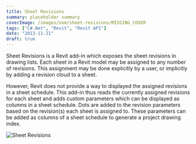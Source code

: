 ```yaml
---
title: Sheet Revisions
summary: placeholder summary
coverImage: /images/som/sheet-revisions/MISSING_COVER
tags: ["C#.Net", "Revit", "Revit API"]
date: "2013-11-21"
draft: true
---
```


Sheet Revisions is a Revit add-in which exposes the sheet revisions in drawing lists. Each sheet in a Revit model may be assigned to any number of revisions. This assignment may be done explicitly by a user, or implicitly by adding a revision cloud to a sheet.

However, Revit does not provide a way to displayed the assigned revisions in a sheet schedule. This add-in thus reads the currently assigned revisions for each sheet and adds custom parameters which can be displayed as columns in a sheet schedule. Dots are added to the revision parameters based on the revision(s) each sheet is assigned to. These parameters can be added as columns of a sheet schedule to generate a project drawing index.

![Sheet Revisions](/images/som/sheet-revisions/Sheet-Revisions.png)

